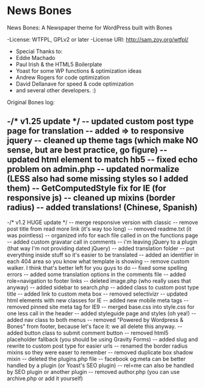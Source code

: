 News Bones
==========

News Bones: A Newspaper theme for WordPress built with Bones

-License: WTFPL, GPLv2 or later
-License URI: http://sam.zoy.org/wtfpl/


* Special Thanks to:
* Eddie Machado
* Paul Irish & the HTML5 Boilerplate
* Yoast for some WP functions & optimization ideas
* Andrew Rogers for code optimization
* David Dellanave for speed & code optimization
* and several other developers. :)


Original Bones log:


-/* v1.25 update */
-- updated custom post type page for translation
-- added => to responsive jquery
-- cleaned up theme tags (which make NO sense, but are best practice, go figure)
-- updated html element to match hb5
-- fixed echo problem on admin.php
-- updated normalize (LESS also had some missing styles so I added them)
-- GetComputedStyle fix for IE (for responsive js)
-- cleaned up mixins (border radius)
-- added translations! (Chinese, Spanish)
-
-/* v1.2 HUGE update */
-- merge responsive version with classic
-- remove post title from read more link (it's way too long)
-- removed readme.txt (it was pointless)
-- organized info for each file called in on the functions page
-- added custom gravatar call in comments
-- i'm leaving jQuery to a plugin (that way I'm not providing dated jQuery)
-- added translation folder
-- put everything inside stuff so it's easier to be translated
-- added an identifier in each 404 area so you know what template is showing
-- remove custom walker. I think that's better left for you guys to do
-- fixed some spelling errors
-- added some translation options in the comments file
-- added role=navigation to footer links
-- deleted image.php (who really uses that anyway)
-- added sidebar to search.php
-- added class to custom post type title
-- added link to custom meta box
-- removed selectivizr
-- updated html elements with new classes for IE
-- added new mobile meta tags
-- removed pinned site meta tag for IE9
-- merged base.css into style.css for one less call in the header
-- added styleguide page and styles (oh yea!)
-- added nav class to both menus
-- removed "Powered by Wordpress & Bones" from footer, because let's face it: we all delete this anyway.
-- added button class to submit comment button
-- removed html5 placeholder fallback (you should be using Gravity Forms)
-- added slug and rewrite to custom post type for easier urls
-- renamed the border radius mixins so they were easer to remember
-- removed duplicate box shadow mixin
-- deleted the plugins.php file
-- facebook og:meta can be better handled by a plugin (or Yoast's SEO plugin)
-- rel=me can also be handled by SEO plugin or another plugin
-- removed author.php (you can use archive.php or add it yourself)
